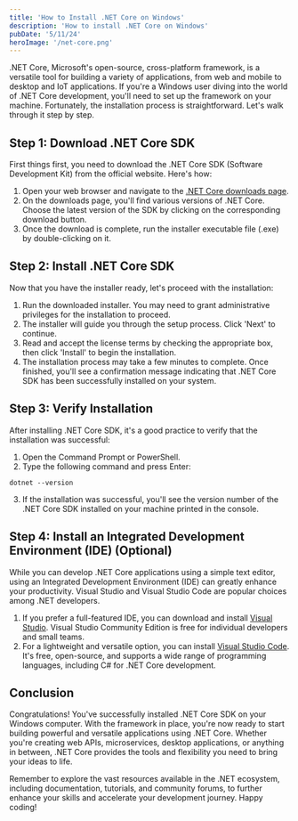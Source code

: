 ```yaml
---
title: 'How to Install .NET Core on Windows'
description: 'How to install .NET Core on Windows'
pubDate: '5/11/24'
heroImage: '/net-core.png'
---
```


.NET Core, Microsoft's open-source, cross-platform framework, is a versatile tool for building a variety of applications, from web and mobile to desktop and IoT applications. If you're a Windows user diving into the world of .NET Core development, you'll need to set up the framework on your machine. Fortunately, the installation process is straightforward. Let's walk through it step by step.

## Step 1: Download .NET Core SDK

First things first, you need to download the .NET Core SDK (Software Development Kit) from the official website. Here's how:

1. Open your web browser and navigate to the [.NET Core downloads page](https://dotnet.microsoft.com/download).
2. On the downloads page, you'll find various versions of .NET Core. Choose the latest version of the SDK by clicking on the corresponding download button.
3. Once the download is complete, run the installer executable file (.exe) by double-clicking on it.

## Step 2: Install .NET Core SDK

Now that you have the installer ready, let's proceed with the installation:

1. Run the downloaded installer. You may need to grant administrative privileges for the installation to proceed.
2. The installer will guide you through the setup process. Click 'Next' to continue.
3. Read and accept the license terms by checking the appropriate box, then click 'Install' to begin the installation.
4. The installation process may take a few minutes to complete. Once finished, you'll see a confirmation message indicating that .NET Core SDK has been successfully installed on your system.

## Step 3: Verify Installation

After installing .NET Core SDK, it's a good practice to verify that the installation was successful:

1. Open the Command Prompt or PowerShell.
2. Type the following command and press Enter:
```
dotnet --version
```
3. If the installation was successful, you'll see the version number of the .NET Core SDK installed on your machine printed in the console.

## Step 4: Install an Integrated Development Environment (IDE) (Optional)

While you can develop .NET Core applications using a simple text editor, using an Integrated Development Environment (IDE) can greatly enhance your productivity. Visual Studio and Visual Studio Code are popular choices among .NET developers.

1. If you prefer a full-featured IDE, you can download and install [Visual Studio](https://visualstudio.microsoft.com/downloads/). Visual Studio Community Edition is free for individual developers and small teams.
2. For a lightweight and versatile option, you can install [Visual Studio Code](https://code.visualstudio.com/Download). It's free, open-source, and supports a wide range of programming languages, including C# for .NET Core development.

## Conclusion

Congratulations! You've successfully installed .NET Core SDK on your Windows computer. With the framework in place, you're now ready to start building powerful and versatile applications using .NET Core. Whether you're creating web APIs, microservices, desktop applications, or anything in between, .NET Core provides the tools and flexibility you need to bring your ideas to life.

Remember to explore the vast resources available in the .NET ecosystem, including documentation, tutorials, and community forums, to further enhance your skills and accelerate your development journey. Happy coding!

